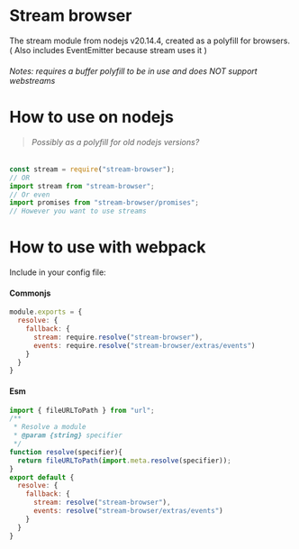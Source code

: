 # Stream browser
The stream module from nodejs <!--VER-->v20.14.4<!--VER-END-->, created as a polyfill for browsers.
( Also includes EventEmitter because stream uses it )
###### Notes: requires a buffer polyfill to be in use and does NOT support webstreams
# How to use on nodejs
> ###### Possibly as a polyfill for old nodejs versions?
```javascript
const stream = require("stream-browser");
// OR
import stream from "stream-browser";
// Or even
import promises from "stream-browser/promises";
// However you want to use streams
```
# How to use with webpack
Include in your config file:
#### Commonjs
```javascript
module.exports = {
  resolve: {
    fallback: {
      stream: require.resolve("stream-browser"),
      events: require.resolve("stream-browser/extras/events")
    }
  }
}
```
#### Esm
```javascript
import { fileURLToPath } from "url";
/**
 * Resolve a module
 * @param {string} specifier 
 */
function resolve(specifier){
  return fileURLToPath(import.meta.resolve(specifier));
}
export default {
  resolve: {
    fallback: {
      stream: resolve("stream-browser"),
      events: resolve("stream-browser/extras/events")
    }
  }
}

```
